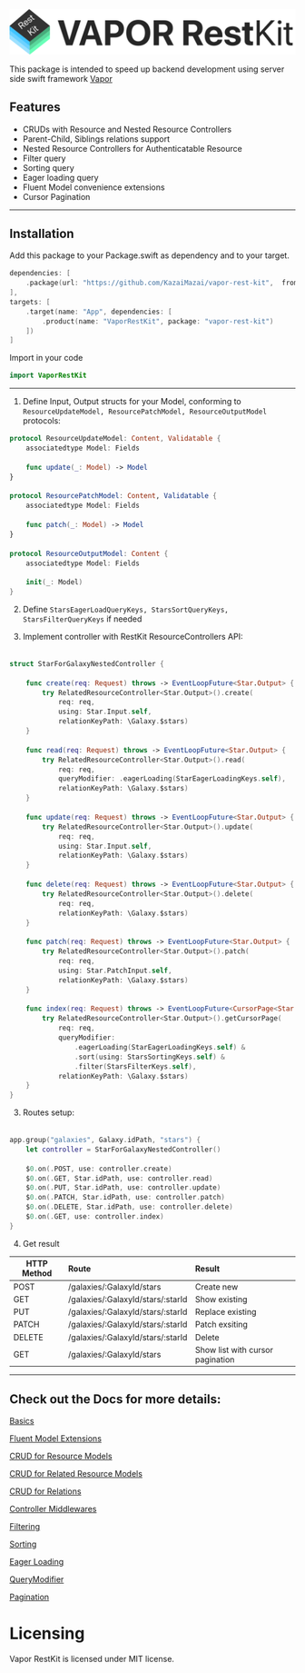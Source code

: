 
<p align="center">
  <img src="Logo.svg?raw=true" alt="Sublime's custom image"/>
</p>

This package is intended to speed up backend development using server side swift framework [Vapor](https://github.com/vapor/vapor)



## Features
- CRUDs with Resource and Nested Resource Controllers
- Parent-Child, Siblings relations support
- Nested Resource Controllers for Authenticatable Resource
- Filter query
- Sorting query
- Eager loading query
- Fluent Model convenience extensions 
- Cursor Pagination 
____________

## Installation

Add this package to your Package.swift as dependency and to your target.

```swift
dependencies: [
    .package(url: "https://github.com/KazaiMazai/vapor-rest-kit",  from: "1.0.0-beta.1.6")
],
targets: [
    .target(name: "App", dependencies: [
        .product(name: "VaporRestKit", package: "vapor-rest-kit")
    ])
]

```

Import in your code

```swift
import VaporRestKit
```

____________


1. Define Input, Output structs for your Model, conforming to ```ResourceUpdateModel, ResourcePatchModel, ResourceOutputModel``` protocols:

```swift
protocol ResourceUpdateModel: Content, Validatable {
    associatedtype Model: Fields

    func update(_: Model) -> Model
}

protocol ResourcePatchModel: Content, Validatable {
    associatedtype Model: Fields

    func patch(_: Model) -> Model
}

protocol ResourceOutputModel: Content {
    associatedtype Model: Fields

    init(_: Model)
}

```

2. Define ```StarsEagerLoadQueryKeys, StarsSortQueryKeys, StarsFilterQueryKeys``` if needed

3. Implement controller with RestKit ResourceControllers API:

```swift

struct StarForGalaxyNestedController {
     
    func create(req: Request) throws -> EventLoopFuture<Star.Output> {
        try RelatedResourceController<Star.Output>().create(
            req: req,
            using: Star.Input.self,
            relationKeyPath: \Galaxy.$stars)
    }

    func read(req: Request) throws -> EventLoopFuture<Star.Output> {
        try RelatedResourceController<Star.Output>().read(
            req: req,
            queryModifier: .eagerLoading(StarEagerLoadingKeys.self),
            relationKeyPath: \Galaxy.$stars)
    }

    func update(req: Request) throws -> EventLoopFuture<Star.Output> {
        try RelatedResourceController<Star.Output>().update(
            req: req,
            using: Star.Input.self,
            relationKeyPath: \Galaxy.$stars)
    }

    func delete(req: Request) throws -> EventLoopFuture<Star.Output> {
        try RelatedResourceController<Star.Output>().delete(
            req: req,
            relationKeyPath: \Galaxy.$stars)
    }

    func patch(req: Request) throws -> EventLoopFuture<Star.Output> {
        try RelatedResourceController<Star.Output>().patch(
            req: req,
            using: Star.PatchInput.self,
            relationKeyPath: \Galaxy.$stars)
    }

    func index(req: Request) throws -> EventLoopFuture<CursorPage<Star.Output>> {
        try RelatedResourceController<Star.Output>().getCursorPage(
            req: req,
            queryModifier:
                .eagerLoading(StarEagerLoadingKeys.self) &
                .sort(using: StarsSortingKeys.self) &
                .filter(StarsFilterKeys.self),
            relationKeyPath: \Galaxy.$stars)
    }
}

```

3. Routes setup:


```swift

app.group("galaxies", Galaxy.idPath, "stars") {
    let controller = StarForGalaxyNestedController()

    $0.on(.POST, use: controller.create)
    $0.on(.GET, Star.idPath, use: controller.read)
    $0.on(.PUT, Star.idPath, use: controller.update)
    $0.on(.PATCH, Star.idPath, use: controller.patch)
    $0.on(.DELETE, Star.idPath, use: controller.delete)
    $0.on(.GET, use: controller.index)
}
```
     
4. Get result


| HTTP Method                 | Route               | Result
| --------------------------- |:--------------------| :---------------|
|POST       | /galaxies/:GalaxyId/stars         | Create new
|GET        | /galaxies/:GalaxyId/stars/:starId  | Show existing
|PUT        | /galaxies/:GalaxyId/stars/:starId  | Replace existing 
|PATCH      | /galaxies/:GalaxyId/stars/:starId  | Patch exsiting
|DELETE     | /galaxies/:GalaxyId/stars/:starId  | Delete 
|GET        | /galaxies/:GalaxyId/stars         | Show list with cursor pagination
___________
 
## Check out the Docs for more details:

[Basics](Docs/Basics.md)

[Fluent Model Extensions](Docs/Fluent-Model-Convenience-Extensions.md)

[CRUD for Resource Models](Docs/CRUD-for-Resource-Models.md)

[CRUD for Related Resource Models](Docs/CRUD-Related-Resource-Models.md)

[CRUD for Relations](Docs/CRUD-for-Relations.md)

[Controller Middlewares](Docs/Controller-Middlewares.md)
  
[Filtering](Docs/Filtering.md)

[Sorting](Docs/Sorting.md)

[Eager Loading](Docs/Eager-Loading.md)

[QueryModifier](Docs/QueryModifier.md)

[Pagination](Docs/Pagination.md)
 
# Licensing

Vapor RestKit is licensed under MIT license.

